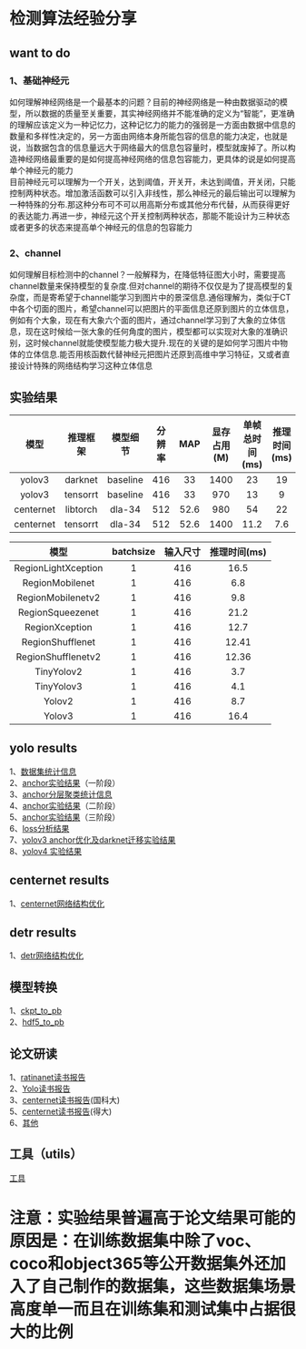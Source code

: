 # 检测算法经验分享    

## want to do                
### 1、基础神经元
如何理解神经网络是一个最基本的问题？目前的神经网络是一种由数据驱动的模型，所以数据的质量至关重要，其实神经网络并不能准确的定义为“智能”，更准确的理解应该定义为一种记忆力，这种记忆力的能力的强弱是一方面由数据中信息的数量和多样性决定的，另一方面由网络本身所能包容的信息的能力决定，也就是说，当数据包含的信息量远大于网络最大的信息包容量时，模型就废掉了。所以构造神经网络最重要的是如何提高神经网络的信息包容能力，更具体的说是如何提高单个神经元的能力  
目前神经元可以理解为一个开关，达到阈值，开关开，未达到阈值，开关闭，只能控制两种状态。增加激活函数可以引入非线性，那么神经元的最后输出可以理解为一种特殊的分布.那这种分布可不可以用高斯分布或其他分布代替，从而获得更好的表达能力.再进一步，神经元这个开关控制两种状态，那能不能设计为三种状态或者更多的状态来提高单个神经元的信息的包容能力

### 2、channel
如何理解目标检测中的channel？一般解释为，在降低特征图大小时，需要提高channel数量来保持模型的复杂度.但对channel的期待不仅仅是为了提高模型的复杂度，而是寄希望于channel能学习到图片中的景深信息.通俗理解为，类似于CT中各个切面的图片，希望channel可以把图片的平面信息还原到图片的立体信息，例如有个大象，现在有大象六个面的图片，通过channel学习到了大象的立体信息，现在这时候给一张大象的任何角度的图片，模型都可以实现对大象的准确识别，这时候channel就能使模型能力极大提升.现在的关键的是如何学习图片中物体的立体信息.能否用核函数代替神经元把图片还原到高维中学习特征，又或者直接设计特殊的网络结构学习这种立体信息

## 实验结果

|模型|推理框架|模型细节|分辨率|MAP|显存占用(M)|单帧总时间(ms)|推理时间(ms)|后处理(ms)|预处理(ms)|其他|
|:-----:|:-----:|:-----:|:-----:|:-----:|:-----:|:-----:|:-----:|:-----:|:-----:|:-----:|   
|yolov3|darknet|baseline|416|33|1400|23|19|2|2|cuda10,GTX2080|   
|yolov3|tensorrt|baseline|416|33|970|13|9|2|2|cuda10,GTX2080|
|centernet|libtorch|dla-34|512|52.6|980|54|22|30|2|cuda10,GTX2080|
|centernet|tensorrt|dla-34|512|52.6|1400|11.2|7.6|1.6|2|cuda10,GTX2080|


|模型|batchsize|输入尺寸|推理时间(ms)|
|:-----:|:-----:|:-----:|:-----:|
|RegionLightXception|1|416|16.5|
|RegionMobilenet|1|416|6.8|
|RegionMobilenetv2|1|416|9.8|
|RegionSqueezenet|1|416|21.2|
|RegionXception|1|416|12.7|
|RegionShufflenet|1|416|12.41|
|RegionShufflenetv2|1|416|12.36|
|TinyYolov2|1|416|3.7|
|TinyYolov3|1|416|4.1|
|Yolov2|1|416|8.7|
|Yolov3|1|416|16.4|


## yolo results    
1、[数据集统计信息](stat/readme.md)       
2、[anchor实验结果](anchor/readme.md)（一阶段）  
3、[anchor分层聚类统计信息](groupstat/readme.md)   
4、[anchor实验结果](anchor/lastresults.md)（二阶段）    
5、[anchor实验结果](anchor/last.md)（三阶段）    
6、[loss分析结果](anchor/lossanalysis.md)   
7、[yolov3 anchor优化及darknet迁移实验结果](yolo_pytorch/README.md)   
8、[yolov4 实验结果](yolov4/readme.md)

## centernet results

1、[centernet网络结构优化](centernet/optimization.md)

## detr results
1、[detr网络结构优化](detr/readme.md)

## 模型转换

1、[ckpt_to_pb](models/ckpt_to_pb/readme.md)             
2、[hdf5_to_pb](models/hdf5_to_pb/readme.md)     
    

## 论文研读    
1、[ratinanet读书报告](paper/ratinanet/ratinanet.md)     
2、[Yolo读书报告](paper/yolo/Yolov3.docx)       
3、[centernet读书报告](paper/centernet/readme.md)(国科大)      
5、[centernet读书报告](paper/center/readme.md)(得大)      
6、[其他](paper/note/readme.md)     

## 工具（utils）        
[工具](utils/readme.md)    

# 注意：实验结果普遍高于论文结果可能的原因是：在训练数据集中除了voc、coco和object365等公开数据集外还加入了自己制作的数据集，这些数据集场景高度单一而且在训练集和测试集中占据很大的比例
